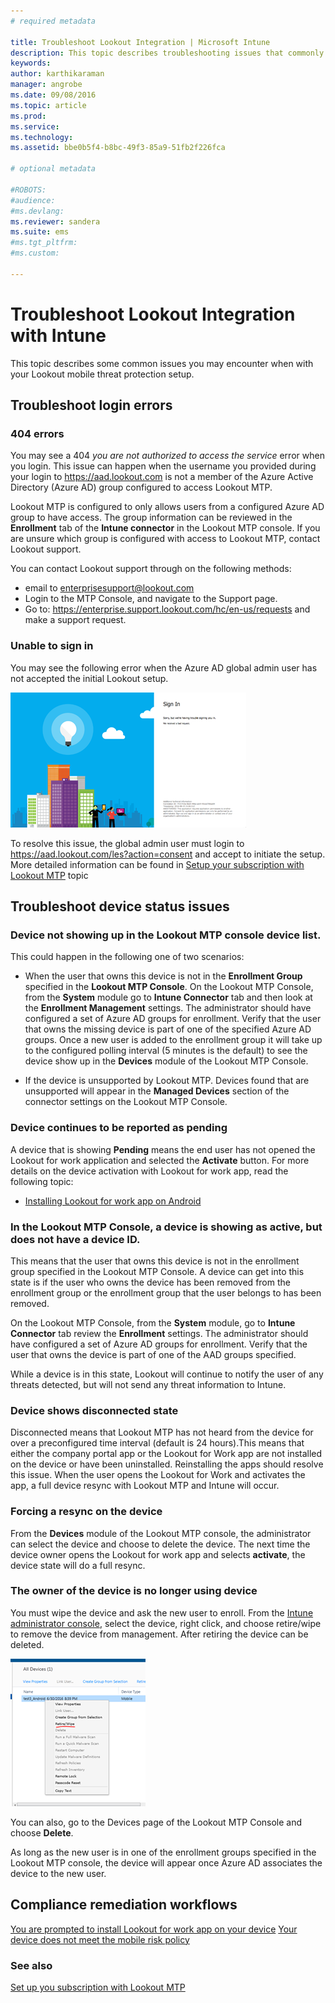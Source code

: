 ```yaml
---
# required metadata

title: Troubleshoot Lookout Integration | Microsoft Intune
description: This topic describes troubleshooting issues that commonly occur with Lookout Integration
keywords:
author: karthikaraman
manager: angrobe
ms.date: 09/08/2016
ms.topic: article
ms.prod:
ms.service:
ms.technology:
ms.assetid: bbe0b5f4-b8bc-49f3-85a9-51fb2f226fca

# optional metadata

#ROBOTS:
#audience:
#ms.devlang:
ms.reviewer: sandera
ms.suite: ems
#ms.tgt_pltfrm:
#ms.custom:

---
```


# Troubleshoot Lookout Integration with Intune
This topic describes some common issues you may encounter when with your Lookout mobile threat protection setup.
## Troubleshoot login errors
### 404 errors
You may see a 404 *you are not authorized to access the service*  error when you login. This issue can happen when the username you provided during your login to https://aad.lookout.com  is not a member of the Azure Active Directory (Azure AD) group configured to access Lookout MTP.

Lookout MTP is configured to only allows users from a configured Azure AD group to have access.  The group information can be reviewed in the **Enrollment** tab of the **Intune connector** in the Lookout MTP console.  If you are unsure which group is configured with access to Lookout MTP, contact Lookout support.

You can contact Lookout support through on the following methods:

* email to enterprisesupport@lookout.com
* Login to the  MTP  Console, and navigate to the Support page.
* Go to:  https://enterprise.support.lookout.com/hc/en-us/requests and make a support request.

### Unable to sign in
You may see the following error when the Azure AD global admin user has not accepted the initial Lookout setup.

![screenshot of the Lookout login screen showing sign in error](../media/mtp/lookout-mtp-consent-not-accepted-error.png)

To resolve this issue, the global admin user must login to  https://aad.lookout.com/les?action=consent
and accept to initiate the setup. More detailed information can be found in  [Setup your subscription with Lookout MTP](set-up-your-subscription-with-lookout-mtp.md) topic

## Troubleshoot device status issues

### Device not showing up in the Lookout MTP console device list.

This could happen in the following one of two scenarios:
* When the user that owns this device is not in the **Enrollment Group** specified in the **Lookout MTP Console**.   On the Lookout MTP Console, from the **System** module go to **Intune Connector** tab and then look at the **Enrollment Management**  settings.  The administrator should have configured a set of Azure AD groups for enrollment.  Verify that the user that owns the missing device is part of one of the specified Azure AD groups.  Once a new user is added to the enrollment group it will take up to the configured polling interval (5 minutes is the default) to see the device show up in the **Devices** module of the Lookout MTP Console.

* If the device is unsupported by Lookout MTP.  Devices found that are unsupported will appear in the **Managed Devices** section of the connector settings on the Lookout MTP Console.

### Device continues to be reported as **pending**

A device that is showing  **Pending**  means the end user has not opened the Lookout for work application and selected the  **Activate** button. For more details on the device activation with Lookout for work app, read the following topic:

* [Installing Lookout for work app on Android](http://docs.microsoft.com/intune/enduser/you-are-prompted-to-install-lookout-for-work-android)

### In the Lookout MTP Console, a device is showing as active, but does not have a device ID.  
This means that the user that owns this device is not in the enrollment group specified in the Lookout MTP Console.   A device can get into this state is if the user who owns the device has been removed from the enrollment group or the enrollment group that the user belongs to has been removed.

On the Lookout MTP Console, from the **System** module, go to **Intune Connector** tab review the **Enrollment** settings.  The administrator should have configured a set of Azure AD groups for enrollment.  Verify that the user that owns the device is part of one of the AAD groups specified.  

While a device is in this state, Lookout will continue to notify the user of any threats detected, but will not send any threat information to Intune.

### Device shows disconnected state

Disconnected means that Lookout MTP has not heard from the device for over a preconfigured time interval (default is 24 hours).This means that either the company portal app or the Lookout for Work app are not installed on the device or have been uninstalled. Reinstalling the apps should resolve this issue. When the user opens the Lookout for Work and activates the app, a full device resync with Lookout MTP and Intune will occur.    

### Forcing a resync on the device
From the **Devices** module of the Lookout MTP console, the administrator can select the device and choose to delete the device.   The next time the device owner opens the Lookout for work app and selects **activate**, the device state will do a full resync.

### The owner of the device is no longer using device
You must wipe the device and ask the new user to enroll.  From the [Intune administrator console](https://manage.microsoft.com), select the device, right click, and choose retire/wipe to remove the device from management. After retiring the device can be deleted.

![screenshot of the device page in the Intune admin console with the retire/wipe option displayed](../media/mtp/mtp-retire-device-intune-console.png)

You can also, go to the Devices page of the Lookout MTP Console and choose **Delete**.  

As long as the new user is in one of the  enrollment groups specified in the Lookout MTP console, the device will appear once Azure AD associates the device to the new user.

## Compliance remediation workflows
[You are prompted to install Lookout for work app on your device]( http://docs.microsoft.com/intune/enduser/you-are-prompted-to-install-lookout-for-work-android)
[Your device does not meet the mobile risk policy](http://docs.microsoft.com/intune/enduser/your-device-does-not-meet-the-mobile-risk-policy-android)


### See also
[Set up you subscription with Lookout MTP](set-up-your-subscription-with-lookout-mtp.md)
